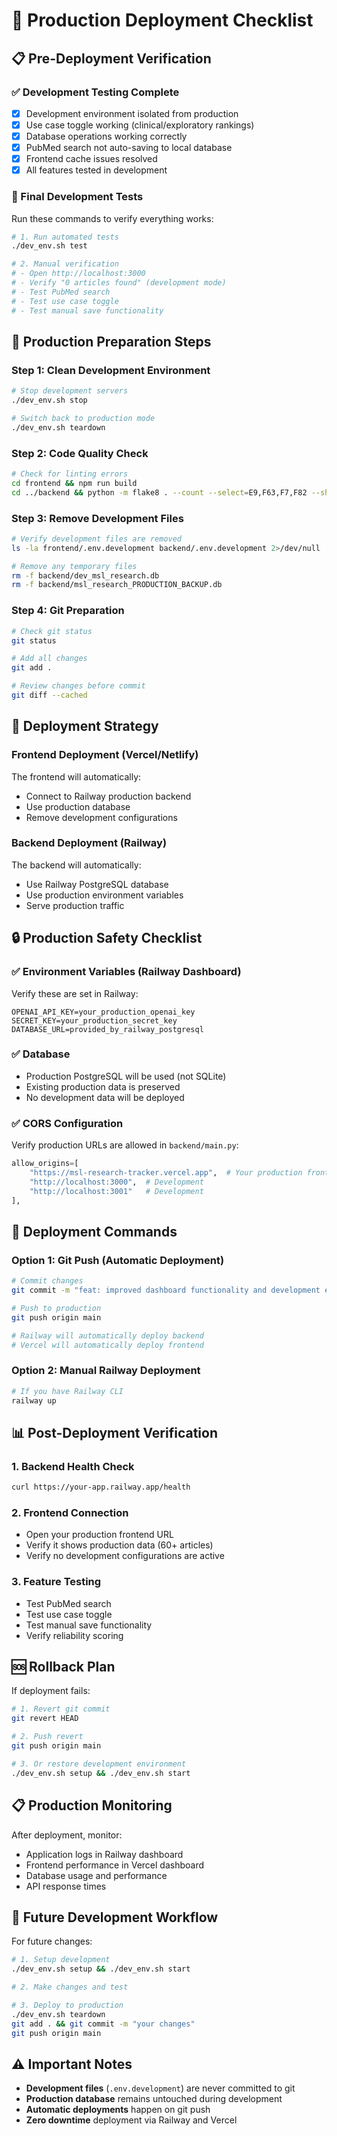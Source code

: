 # 🚀 Production Deployment Checklist

## 📋 Pre-Deployment Verification

### ✅ Development Testing Complete
- [x] Development environment isolated from production
- [x] Use case toggle working (clinical/exploratory rankings)
- [x] Database operations working correctly
- [x] PubMed search not auto-saving to local database
- [x] Frontend cache issues resolved
- [x] All features tested in development

### 🧪 Final Development Tests

Run these commands to verify everything works:

```bash
# 1. Run automated tests
./dev_env.sh test

# 2. Manual verification
# - Open http://localhost:3000
# - Verify "0 articles found" (development mode)
# - Test PubMed search
# - Test use case toggle
# - Test manual save functionality
```

## 🔄 Production Preparation Steps

### Step 1: Clean Development Environment

```bash
# Stop development servers
./dev_env.sh stop

# Switch back to production mode
./dev_env.sh teardown
```

### Step 2: Code Quality Check

```bash
# Check for linting errors
cd frontend && npm run build
cd ../backend && python -m flake8 . --count --select=E9,F63,F7,F82 --show-source --statistics
```

### Step 3: Remove Development Files

```bash
# Verify development files are removed
ls -la frontend/.env.development backend/.env.development 2>/dev/null || echo "✅ No dev files found"

# Remove any temporary files
rm -f backend/dev_msl_research.db
rm -f backend/msl_research_PRODUCTION_BACKUP.db
```

### Step 4: Git Preparation

```bash
# Check git status
git status

# Add all changes
git add .

# Review changes before commit
git diff --cached
```

## 🎯 Deployment Strategy

### Frontend Deployment (Vercel/Netlify)
The frontend will automatically:
- Connect to Railway production backend
- Use production database
- Remove development configurations

### Backend Deployment (Railway)
The backend will automatically:
- Use Railway PostgreSQL database
- Use production environment variables
- Serve production traffic

## 🔒 Production Safety Checklist

### ✅ Environment Variables (Railway Dashboard)
Verify these are set in Railway:

```
OPENAI_API_KEY=your_production_openai_key
SECRET_KEY=your_production_secret_key
DATABASE_URL=provided_by_railway_postgresql
```

### ✅ Database
- Production PostgreSQL will be used (not SQLite)
- Existing production data is preserved
- No development data will be deployed

### ✅ CORS Configuration
Verify production URLs are allowed in `backend/main.py`:
```python
allow_origins=[
    "https://msl-research-tracker.vercel.app",  # Your production frontend
    "http://localhost:3000",  # Development
    "http://localhost:3001"   # Development
],
```

## 🚀 Deployment Commands

### Option 1: Git Push (Automatic Deployment)
```bash
# Commit changes
git commit -m "feat: improved dashboard functionality and development environment"

# Push to production
git push origin main

# Railway will automatically deploy backend
# Vercel will automatically deploy frontend
```

### Option 2: Manual Railway Deployment
```bash
# If you have Railway CLI
railway up
```

## 📊 Post-Deployment Verification

### 1. Backend Health Check
```bash
curl https://your-app.railway.app/health
```

### 2. Frontend Connection
- Open your production frontend URL
- Verify it shows production data (60+ articles)
- Verify no development configurations are active

### 3. Feature Testing
- Test PubMed search
- Test use case toggle
- Test manual save functionality
- Verify reliability scoring

## 🆘 Rollback Plan

If deployment fails:

```bash
# 1. Revert git commit
git revert HEAD

# 2. Push revert
git push origin main

# 3. Or restore development environment
./dev_env.sh setup && ./dev_env.sh start
```

## 📋 Production Monitoring

After deployment, monitor:
- Application logs in Railway dashboard
- Frontend performance in Vercel dashboard
- Database usage and performance
- API response times

## 🔄 Future Development Workflow

For future changes:

```bash
# 1. Setup development
./dev_env.sh setup && ./dev_env.sh start

# 2. Make changes and test

# 3. Deploy to production
./dev_env.sh teardown
git add . && git commit -m "your changes"
git push origin main
```

## ⚠️ Important Notes

- **Development files** (`.env.development`) are never committed to git
- **Production database** remains untouched during development
- **Automatic deployments** happen on git push
- **Zero downtime** deployment via Railway and Vercel
